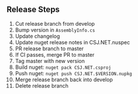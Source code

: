 ## Release Steps

1. Cut release branch from develop
2. Bump version in `AssemblyInfo.cs`
3. Update changelog
4. Update nuget release notes in CSJ.NET.nuspec
5. PR release branch to master
6. If CI passes, merge PR to master
7. Tag master with new version
8. Build nuget: `nuget pack CSJ.NET.csproj`
9. Push nuget: `nuget push CSJ.NET.$VERSION.nupkg`
10. Merge release branch back into develop
11. Delete release branch